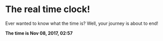 # The real time clock!

Ever wanted to know what the time is? Well, your journey is about to end!

**The time is Nov 08, 2017, 02:57**